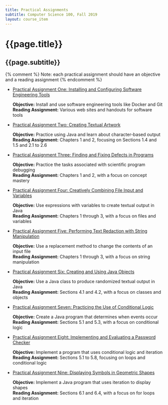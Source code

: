 ```yaml
---
title: Practical Assignments
subtitle: Computer Science 100, Fall 2019
layout: course_item
---
```


# {{page.title}}
## {{page.subtitle}}

{% comment %} Note: each practical assignment should have an objective and a reading assignment {% endcomment %}

<ul>

<li><a href="https://github.com/Allegheny-Computer-Science-100-F2019/cs100-F2019-sheets/releases/download/cs100F2019-sheets-4.0.0/cs100F2019_practical01.pdf">Practical Assignment One: Installing and Configuring Software Engineering Tools</a> <p><b>Objective:</b> Install and use software engineering tools like Docker and Git<br><b>Reading Assignment:</b> Various web sites and handouts for software tools</p>

<li><a href="https://github.com/Allegheny-Computer-Science-100-F2019/cs100-F2019-sheets/releases/download/cs100F2019-sheets-4.0.0/cs100F2019_practical02.pdf">Practical Assignment Two: Creating Textual Artwork</a> <p><b>Objective:</b> Practice using Java and learn about character-based output<br><b>Reading Assignment:</b> Chapters 1 and 2, focusing on Sections 1.4 and 1.5 and 2.1 to 2.6</p>

<li><a href="https://github.com/Allegheny-Computer-Science-100-F2019/cs100-F2019-sheets/releases/download/cs100F2019-sheets-4.0.0/cs100F2019_practical03.pdf">Practical Assignment Three: Finding and Fixing Defects in Programs</a> <p><b>Objective:</b> Practice the tasks associated with scientific program debugging<br><b>Reading Assignment:</b> Chapters 1 and 2, with a focus on concept mastery</p>

<li><a href="https://github.com/Allegheny-Computer-Science-100-F2019/cs100-F2019-sheets/releases/download/cs100F2019-sheets-7.0.0/cs100F2019_practical04.pdf">Practical Assignment Four: Creatively Combining File Input and Variables</a> <p><b>Objective:</b> Use expressions with variables to create textual output in Java<br><b>Reading Assignment:</b> Chapters 1 through 3, with a focus on files and variables</p>

<li><a href="https://github.com/Allegheny-Computer-Science-100-F2019/cs100-F2019-sheets/releases/download/cs100F2019-sheets-9.0.0/cs100F2019_practical05.pdf">Practical Assignment Five: Performing Text Redaction with String Manipulation</a> <p><b>Objective:</b> Use a replacement method to change the contents of an input file<br><b>Reading Assignment:</b> Chapters 1 through 3, with a focus on string manipulation</p>

<li><a href="https://github.com/Allegheny-Computer-Science-100-F2019/cs100-F2019-sheets/releases/download/cs100F2019-sheets-11.0.0/cs100F2019_practical06.pdf">Practical Assignment Six: Creating and Using Java Objects</a> <p><b>Objective:</b> Use a Java class to produce randomized textual output in Java<br><b>Reading Assignment:</b> Sections 4.1 and 4.2, with a focus on classes and objects</p>

<li><a href="https://github.com/Allegheny-Computer-Science-100-F2019/cs100-F2019-sheets/releases/download/cs100F2019-sheets-16.0.1/cs100F2019_practical07.pdf">Practical Assignment Seven: Practicing the Use of Conditional Logic</a> <p><b>Objective:</b> Create a Java program that determines when events occur<br><b>Reading Assignment:</b> Sections 5.1 and 5.3, with a focus on conditional logic</p>

<li><a href="https://github.com/Allegheny-Computer-Science-100-F2019/cs100-F2019-sheets/releases/download/cs100F2019-sheets-18.0.0/cs100F2019_practical08.pdf">Practical Assignment Eight: Implementing and Evaluating a Password Checker</a> <p><b>Objective:</b> Implement a program that uses conditional logic and iteration<br><b>Reading Assignment:</b> Sections 5.1 to 5.8, focusing on loops and conditional logic</p>

<li><a href="https://github.com/Allegheny-Computer-Science-100-F2019/cs100-F2019-sheets/releases/download/cs100F2019-sheets-20.0.0/cs100F2019_practical09.pdf">Practical Assignment Nine: Displaying Symbols in Geometric Shapes</a> <p><b>Objective:</b> Implement a Java program that uses iteration to display shapes<br><b>Reading Assignment:</b> Sections 6.1 and 6.4, with a focus on for loops and iteration</p>

</ul>
